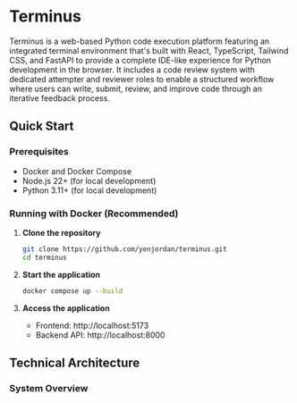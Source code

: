 # Terminus

Terminus is a web-based Python code execution platform featuring an integrated terminal environment that's built with React, TypeScript, Tailwind CSS, and FastAPI to provide a complete IDE-like experience for Python development in the browser. It includes a code review system with dedicated attempter and reviewer roles to enable a structured workflow where users can write, submit, review, and improve code through an iterative feedback process.

## Quick Start

### Prerequisites
- Docker and Docker Compose
- Node.js 22+ (for local development)
- Python 3.11+ (for local development)

### Running with Docker (Recommended)

1. **Clone the repository**
   ```bash
   git clone https://github.com/yenjordan/terminus.git
   cd terminus
   ```

2. **Start the application**
   ```bash
   docker compose up --build
   ```

3. **Access the application**
   - Frontend: http://localhost:5173
   - Backend API: http://localhost:8000

## Technical Architecture

### System Overview